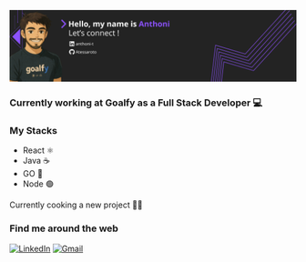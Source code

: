![Banner](banner.png)

### Currently working at Goalfy as a Full Stack Developer 💻

### My Stacks
- React ⚛️ 
- Java ☕  
- GO 🐹
- Node 🟢

Currently cooking a new project 🥘👀

### Find me around the web
[![LinkedIn](https://img.shields.io/badge/-LinkedIn-0A66C2?logo=linkedin&logoColor=white&style=flat)](https://www.linkedin.com/in/anthoni-t/)
[![Gmail](https://img.shields.io/badge/-Gmail-EA4335?logo=gmail&logoColor=white&style=flat)](mailto:anthoni.tessaroto@gmail.com)


